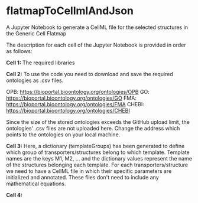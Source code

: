 # flatmapToCellmlAndJson
A Jupyter Notebook to generate a CellML file for the selected structures in the Generic Cell Flatmap

The description for each cell of the Jupyter Notebook is provided in order as follows:

**Cell 1:** The required libraries

**Cell 2:** To use the code you need to download and save the required ontologies as .csv files. 

OPB: https://bioportal.bioontology.org/ontologies/OPB
GO: https://bioportal.bioontology.org/ontologies/GO
FMA: https://bioportal.bioontology.org/ontologies/FMA
CHEBI: https://bioportal.bioontology.org/ontologies/CHEBI

Since the size of the stored ontologies exceeds the GitHub upload limit, the ontologies' .csv files are not uploaded here.
Change the address which points to the ontologies on your local machine.

**Cell 3:** Here, a dictionary (templateGroups) has been generated to define which group of transporters/structures belong to which template. Template names are the keys M1, M2, ... and the dictionary values represent the name of the structures belonging each template. For each transporters/structure we need to have a CellML file in which their specific parameters are initialized and annotated. These files don't need to include any mathematical equations.

**Cell 4:** 


